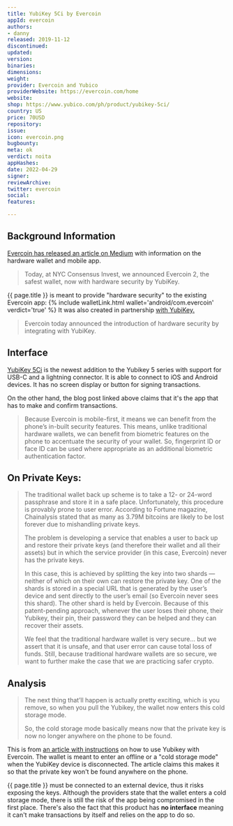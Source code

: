 ```yaml
---
title: YubiKey 5Ci by Evercoin
appId: evercoin
authors:
- danny
released: 2019-11-12
discontinued: 
updated: 
version: 
binaries: 
dimensions: 
weight: 
provider: Evercoin and Yubico
providerWebsite: https://evercoin.com/home
website: 
shop: https://www.yubico.com/ph/product/yubikey-5ci/
country: US
price: 70USD
repository: 
issue: 
icon: evercoin.png
bugbounty: 
meta: ok
verdict: noita
appHashes: 
date: 2022-04-29
signer: 
reviewArchive: 
twitter: evercoin
social: 
features: 

---
```


## Background Information

[Evercoin has released an article on Medium](https://blog.evercoin.com/evercoin-is-now-the-safest-wallet-exchange-f3c3eeb07d54) with information on the hardware wallet and mobile app.

> Today, at NYC Consensus Invest, we announced Evercoin 2, the safest wallet, now with hardware security by YubiKey.

{{ page.title }} is meant to provide "hardware security" to the existing Evercoin app: {% include walletLink.html wallet='android/com.evercoin' verdict='true' %} It was also created in partnership [with YubiKey.](https://www.yubico.com/)

> Evercoin today announced the introduction of hardware security by integrating with YubiKey.

## Interface

[YubiKey 5Ci](https://www.yubico.com/ph/product/yubikey-5ci/) is the newest addition to the Yubikey 5 series with support for USB-C and a lightning connector. It is able to connect to iOS and Android devices. It has no screen display or button for signing transactions.

On the other hand, the blog post linked above claims that it's the app that has to make and confirm transactions.

> Because Evercoin is mobile-first, it means we can benefit from the phone’s in-built security features. This means, unlike traditional hardware wallets, we can benefit from biometric features on the phone to accentuate the security of your wallet. So, fingerprint ID or face ID can be used where appropriate as an additional biometric authentication factor.

## On Private Keys:

> The traditional wallet back up scheme is to take a 12- or 24-word passphrase and store it in a safe place. Unfortunately, this procedure is provably prone to user error. According to Fortune magazine, Chainalysis stated that as many as 3.79M bitcoins are likely to be lost forever due to mishandling private keys.
>
> The problem is developing a service that enables a user to back up and restore their private keys (and therefore their wallet and all their assets) but in which the service provider (in this case, Evercoin) never has the private keys.
>
> In this case, this is achieved by splitting the key into two shards — neither of which on their own can restore the private key. One of the shards is stored in a special URL that is generated by the user’s device and sent directly to the user’s email (so Evercoin never sees this shard). The other shard is held by Evercoin. Because of this patent-pending approach, whenever the user loses their phone, their Yubikey, their pin, their password they can be helped and they can recover their assets.
>
> We feel that the traditional hardware wallet is very secure… but we assert that it is unsafe, and that user error can cause total loss of funds. Still, because traditional hardware wallets are so secure, we want to further make the case that we are practicing safer crypto.

## Analysis 


> The next thing that’ll happen is actually pretty exciting, which is you remove, so when you pull the Yubikey, the wallet now enters this cold storage mode.
>
> So, the cold storage mode basically means now that the private key is now no longer anywhere on the phone to be found.

This is from [an article with instructions](https://blog.evercoin.com/how-to-use-yubikey-with-evercoin-37da2a85ae48) on how to use Yubikey with Evercoin. The wallet is meant to enter an offline or a "cold storage mode" when the YubiKey device is disconnected. The article claims this makes it so that the private key won't be found anywhere on the phone.

{{ page.title }} must be connected to an external device, thus it risks exposing the keys. Although the providers state that the wallet enters a cold storage mode, there is still the risk of the app being compromised in the first place. There's also the fact that this product has **no interface** meaning it can't make transactions by itself and relies on the app to do so. 